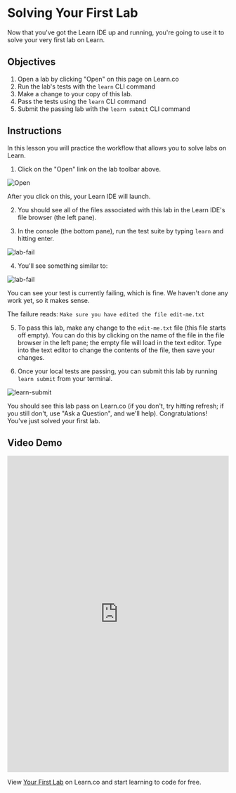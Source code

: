 # Solving Your First Lab

Now that you've got the Learn IDE up and running, you're going to use it to solve your very first lab on Learn. 

## Objectives

1. Open a lab by clicking "Open" on this page on Learn.co
2. Run the lab's tests with the `learn` CLI command
3. Make a change to your copy of this lab.
4. Pass the tests using the `learn` CLI command
5. Submit the passing lab with the `learn submit` CLI command

## Instructions

In this lesson you will practice the workflow that allows you to solve labs on Learn.

1. Click on the "Open" link on the lab toolbar above.

  ![Open](https://s3.amazonaws.com/learn-verified/LearnOpen.png)

  After you click on this, your Learn IDE will launch.

2. You should see all of the files associated with this lab in the Learn IDE's file browser (the left pane).

3. In the console (the bottom pane), run the test suite by typing `learn` and hitting enter.

  ![lab-fail](http://learn-co-videos.s3.amazonaws.com/welcome/first-lab-setup.png)

4. You'll see something similar to:

  ![lab-fail](https://s3.amazonaws.com/learn-verified/LearnRunningLearrn.png)

  You can see your test is currently failing, which is fine. We haven't done any work yet, so it makes sense.

  The failure reads: `Make sure you have edited the file edit-me.txt`

5. To pass this lab, make any change to the `edit-me.txt` file (this file starts off empty). You can do this by clicking on the name of the file in the file browser in the left pane; the empty file will load in the text editor. Type into the text editor to change the contents of the file, then save your changes.

6. Once your local tests are passing, you can submit this lab by running `learn submit` from your terminal.

  ![learn-submit](https://s3.amazonaws.com/learn-verified/LearnSubmit2.png)

  You should see this lab pass on Learn.co (if you don't, try hitting refresh; if you still don't, use "Ask a Question", and we'll help). Congratulations! You've just solved your first lab.

## Video Demo

<iframe width="100%" height="720" src="https://www.youtube.com/embed/MZ2vUG6p1PY?rel=0&amp;showinfo=0" frameborder="0" allowfullscreen></iframe>

<p class='util--hide'>View <a href='https://learn.co/lessons/welcome-to-learn-5'>Your First Lab</a> on Learn.co and start learning to code for free.</p>
